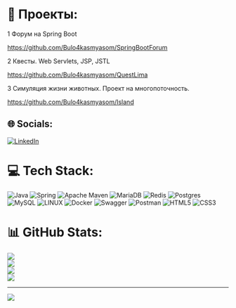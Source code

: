 # 💫 Проекты:
1 Форум на Spring Boot
 
https://github.com/Bulo4kasmyasom/SpringBootForum

2 Квесты. Web Servlets, JSP, JSTL

https://github.com/Bulo4kasmyasom/QuestLima

3 Симуляция жизни животных. Проект на многопоточность.

https://github.com/Bulo4kasmyasom/Island


## 🌐 Socials:
[![LinkedIn](https://img.shields.io/badge/LinkedIn-%230077B5.svg?logo=linkedin&logoColor=white)](https://linkedin.com/in/sternard) 

# 💻 Tech Stack:
![Java](https://img.shields.io/badge/java-%23ED8B00.svg?style=for-the-badge&logo=java&logoColor=white) ![Spring](https://img.shields.io/badge/spring-%236DB33F.svg?style=for-the-badge&logo=spring&logoColor=white) ![Apache Maven](https://img.shields.io/badge/Apache%20Maven-C71A36?style=for-the-badge&logo=Apache%20Maven&logoColor=white) ![MariaDB](https://img.shields.io/badge/MariaDB-003545?style=for-the-badge&logo=mariadb&logoColor=white) ![Redis](https://img.shields.io/badge/redis-%23DD0031.svg?style=for-the-badge&logo=redis&logoColor=white) ![Postgres](https://img.shields.io/badge/postgres-%23316192.svg?style=for-the-badge&logo=postgresql&logoColor=white) ![MySQL](https://img.shields.io/badge/mysql-%2300f.svg?style=for-the-badge&logo=mysql&logoColor=white) ![LINUX](https://img.shields.io/badge/Linux-FCC624?style=for-the-badge&logo=linux&logoColor=black) ![Docker](https://img.shields.io/badge/docker-%230db7ed.svg?style=for-the-badge&logo=docker&logoColor=white) ![Swagger](https://img.shields.io/badge/-Swagger-%23Clojure?style=for-the-badge&logo=swagger&logoColor=white) ![Postman](https://img.shields.io/badge/Postman-FF6C37?style=for-the-badge&logo=postman&logoColor=white) ![HTML5](https://img.shields.io/badge/html5-%23E34F26.svg?style=for-the-badge&logo=html5&logoColor=white) ![CSS3](https://img.shields.io/badge/css3-%231572B6.svg?style=for-the-badge&logo=css3&logoColor=white) 
# 📊 GitHub Stats:
![](https://github-readme-stats.vercel.app/api?username=Bulo4kasmyasom&theme=algolia&hide_border=true&include_all_commits=true&count_private=true)<br/>
![](https://github-readme-streak-stats.herokuapp.com/?user=Bulo4kasmyasom&theme=algolia&hide_border=true)<br/>
![](https://github-profile-summary-cards.vercel.app/api/cards/profile-details?username=bulo4kasmyasom&theme=algolia)<br/>
![](https://github-readme-stats.vercel.app/api/top-langs/?username=Bulo4kasmyasom&theme=algolia&hide_border=true&include_all_commits=true&count_private=true&layout=compact)

---
[![](https://visitcount.itsvg.in/api?id=Bulo4kasmyasom&icon=9&color=0)](https://visitcount.itsvg.in)
